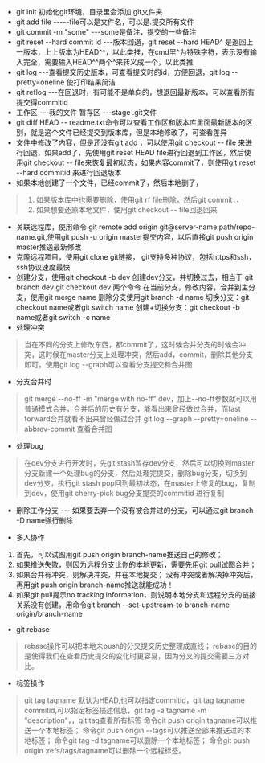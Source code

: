 - git init  初始化git环境，目录里会添加.git文件夹
- git add file -----file可以是文件名，可以是.提交所有文件
- git commit -m "some"   ---some是备注，提交的一些备注
- git reset --hard commit id ---版本回退，git reset --hard HEAD^ 是返回上一版本，上上版本为HEAD^^，以此类推，在cmd里^为特殊字符，表示没有输入完全，需要输入HEAD^^两个^来转义成一个，以此类推
- git log ---查看提交历史版本，可查看提交时的id，方便回退，git log --pretty=oneline 使打印结果简洁
- git reflog ---在回退时，有可能不是单向的，想退回最新版本，可以查看所有提交得commitid
- 工作区 ---我的文件     暂存区 ---stage .git文件
- git diff HEAD -- readme.txt命令可以查看工作区和版本库里面最新版本的区别，就是这个文件已经提交到版本库，但是本地修改了，可查看差异
- 文件中修改了内容，但是还没有git add ，可以使用git checkout -- file 来进行回退，如果add了，先使用git reset HEAD file进行回退到工作区，然后使用git checkout -- file来恢复最初状态，如果内容commit了，则使用git reset --hard commitid 来进行回退版本
- 如果本地创建了一个文件，已经commit了，然后本地删了，
> 1. 如果版本库中也需要删除，使用git rf file删除，然后git commit，，
> 2. 如果想要还原本地文件，使用git checkout -- file回退回来
- 关联远程库，使用命令 git remote add origin git@server-name:path/repo-name.git,使用git push -u origin master提交内容，以后直接git push origin master推送最新修改
- 克隆远程项目，使用git clone git链接，  git支持多种协议，包括https和ssh，ssh协议速度最快
- 创建分支，使用git checkout -b dev 创建dev分支，并切换过去，相当于 git branch dev  git checkout dev 两个命令
在当前分支，修改内容，合并到主分支，使用git merge name
删除分支使用git branch -d name
切换分支：git checkout name或者git switch name
创建+切换分支：git checkout -b name或者git switch -c name
- 处理冲突
> 当在不同的分支上修改东西，都commit了，这时候合并分支的时候会冲突，这时候在master分支上处理冲突，然后add，commit，删除其他分支即可，使用git log --graph可以查看分支提交和合并图
- 分支合并时
> git merge --no-ff -m "merge with no-ff" dev，加上--no-ff参数就可以用普通模式合并，合并后的历史有分支，能看出来曾经做过合并，而fast forward合并就看不出来曾经做过合并
git log --graph --pretty=oneline --abbrev-commit 查看合并图
- 处理bug
> 在dev分支进行开发时，先git stash暂存dev分支，然后可以切换到master分支新建一个处理bug的分支，然后处理完提交，删除bug分支，切换到dev分支，执行git stash pop回到最初状态，在master上修复的bug，复制到dev，使用git cherry-pick bug分支提交的commitid 进行复制
- 删除工作分支 --- 如果要丢弃一个没有被合并过的分支，可以通过git branch -D name强行删除

- 多人协作

1. 首先，可以试图用git push origin branch-name推送自己的修改；
2. 如果推送失败，则因为远程分支比你的本地更新，需要先用git pull试图合并；
3. 如果合并有冲突，则解决冲突，并在本地提交；
没有冲突或者解决掉冲突后，再用git push origin branch-name推送就能成功！
4. 如果git pull提示no tracking information，则说明本地分支和远程分支的链接关系没有创建，用命令git branch --set-upstream-to branch-name origin/branch-name
- git rebase
> rebase操作可以把本地未push的分叉提交历史整理成直线；
rebase的目的是使得我们在查看历史提交的变化时更容易，因为分叉的提交需要三方对比。
- 标签操作
> git tag tagname 默认为HEAD,也可以指定commitid，git tag tagname commitid,可以指定标签描述信息，git tag -a tagname -m "description"，，git tag查看所有标签
命令git push origin tagname可以推送一个本地标签；
命令git push origin --tags可以推送全部未推送过的本地标签；
命令git tag -d tagname可以删除一个本地标签；
命令git push origin :refs/tags/tagname可以删除一个远程标签。

